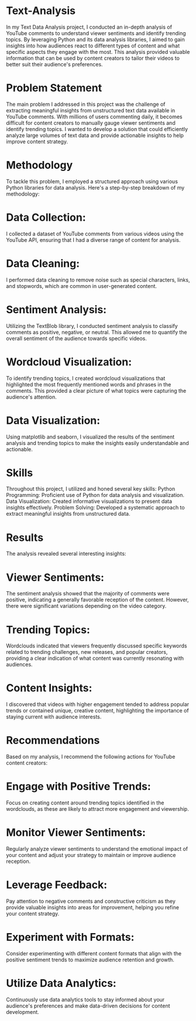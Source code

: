 # Text-Analysis
In my Text Data Analysis project, I conducted an in-depth analysis of YouTube comments to understand viewer sentiments and identify trending topics. By leveraging Python and its data analysis libraries, I aimed to gain insights into how audiences react to different types of content and what specific aspects they engage with the most. This analysis provided valuable information that can be used by content creators to tailor their videos to better suit their audience's preferences.
# Problem Statement
The main problem I addressed in this project was the challenge of extracting meaningful insights from unstructured text data available in YouTube comments. With millions of users commenting daily, it becomes difficult for content creators to manually gauge viewer sentiments and identify trending topics. I wanted to develop a solution that could efficiently analyze large volumes of text data and provide actionable insights to help improve content strategy.

# Methodology
To tackle this problem, I employed a structured approach using various Python libraries for data analysis. Here's a step-by-step breakdown of my methodology:

# Data Collection:
I collected a dataset of YouTube comments from various videos using the YouTube API, ensuring that I had a diverse range of content for analysis.
# Data Cleaning:
I performed data cleaning to remove noise such as special characters, links, and stopwords, which are common in user-generated content.
# Sentiment Analysis:
Utilizing the TextBlob library, I conducted sentiment analysis to classify comments as positive, negative, or neutral. This allowed me to quantify the overall sentiment of the audience towards specific videos.
# Wordcloud Visualization:
To identify trending topics, I created wordcloud visualizations that highlighted the most frequently mentioned words and phrases in the comments. This provided a clear picture of what topics were capturing the audience's attention.
# Data Visualization:
Using matplotlib and seaborn, I visualized the results of the sentiment analysis and trending topics to make the insights easily understandable and actionable.
# Skills
Throughout this project, I utilized and honed several key skills:
Python Programming: Proficient use of Python for data analysis and visualization.
Data Visualization: Created informative visualizations to present data insights effectively.
Problem Solving: Developed a systematic approach to extract meaningful insights from unstructured data.

# Results
The analysis revealed several interesting insights:
# Viewer Sentiments:
The sentiment analysis showed that the majority of comments were positive, indicating a generally favorable reception of the content. However, there were significant variations depending on the video category.

# Trending Topics:
Wordclouds indicated that viewers frequently discussed specific keywords related to trending challenges, new releases, and popular creators, providing a clear indication of what content was currently resonating with audiences.

# Content Insights:
I discovered that videos with higher engagement tended to address popular trends or contained unique, creative content, highlighting the importance of staying current with audience interests.

# Recommendations
Based on my analysis, I recommend the following actions for YouTube content creators:
# Engage with Positive Trends:
Focus on creating content around trending topics identified in the wordclouds, as these are likely to attract more engagement and viewership.
# Monitor Viewer Sentiments:
Regularly analyze viewer sentiments to understand the emotional impact of your content and adjust your strategy to maintain or improve audience reception.
# Leverage Feedback:
Pay attention to negative comments and constructive criticism as they provide valuable insights into areas for improvement, helping you refine your content strategy.
# Experiment with Formats:
Consider experimenting with different content formats that align with the positive sentiment trends to maximize audience retention and growth.
# Utilize Data Analytics:
Continuously use data analytics tools to stay informed about your audience's preferences and make data-driven decisions for content development.
